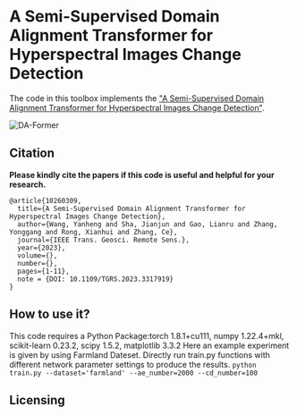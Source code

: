 # A Semi-Supervised Domain Alignment Transformer for Hyperspectral Images Change Detection
The code in this toolbox implements the ["A Semi-Supervised Domain Alignment Transformer for Hyperspectral Images Change Detection"](https://ieeexplore.ieee.org/document/10260309). 

![DA-Former](https://github.com/yanhengwang-heu/IEEE_TGRS_DA-Former/assets/39912855/da918565-214e-4b7e-83c6-160c0300ba27)

Citation
---------------------

**Please kindly cite the papers if this code is useful and helpful for your research.**

    @article{10260309,
      title={A Semi-Supervised Domain Alignment Transformer for Hyperspectral Images Change Detection},
      author={Wang, Yanheng and Sha, Jianjun and Gao, Lianru and Zhang, Yonggang and Rong, Xianhui and Zhang, Ce},
      journal={IEEE Trans. Geosci. Remote Sens.},
      year={2023},
      volume={},
      number={},
      pages={1-11},
      note = {DOI: 10.1109/TGRS.2023.3317919}
    }
    
    
How to use it?
---------------------
This code requires a Python Package:torch 1.8.1+cu111, numpy 1.22.4+mkl, scikit-learn 0.23.2, scipy 1.5.2, matplotlib 3.3.2
Here an example experiment is given by using Farmland Dateset. Directly run train.py functions with different network parameter settings to produce the results.
`python train.py --dataset='farmland' --ae_number=2000 --cd_number=100`

Licensing
---------



